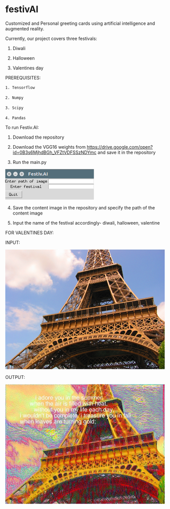 # festivAI
Customized and Personal greeting cards using artificial intelligence and augmented reality.

Currently, our project covers three festivals:
  1. Diwali
  
  2. Halloween 
  
  3. Valentines day
  
  PREREQUISITES:
  
    1. Tensorflow
    
    2. Numpy
    
    3. Scipy
    
    4. Pandas
  
  
 To run Festiv.AI:
 
 1. Download the repository
 
 2. Download the VGG16 weights from https://drive.google.com/open?id=0B3s6MjhdBGh_VFZtVDFSSzNDYmc and save it in the repository
 
 3. Run the main.py
 
 ![alt text](input.png "Input")
 
 4. Save the content image in the repository and specify the path of the content image
 
 5. Input the name of the festival accordingly- diwali, halloween, valentine
 
 FOR VALENTINES DAY:

 INPUT:
 
 ![alt text](paris.jpg "Input image")
 
 OUTPUT:
 
 ![alt text](V_CARD.jpg "Output Image")
 
 
 
  
